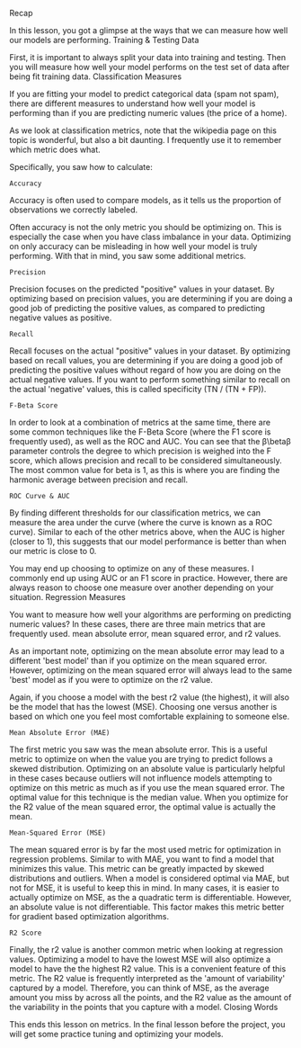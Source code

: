 Recap

In this lesson, you got a glimpse at the ways that we can measure how well our models are performing.
Training & Testing Data

First, it is important to always split your data into training and testing. Then you will measure how well your model performs on the test set of data after being fit training data.
Classification Measures

If you are fitting your model to predict categorical data (spam not spam), there are different measures to understand how well your model is performing than if you are predicting numeric values (the price of a home).

As we look at classification metrics, note that the wikipedia page on this topic is wonderful, but also a bit daunting. I frequently use it to remember which metric does what.

Specifically, you saw how to calculate:

    Accuracy

Accuracy is often used to compare models, as it tells us the proportion of observations we correctly labeled.

Often accuracy is not the only metric you should be optimizing on. This is especially the case when you have class imbalance in your data. Optimizing on only accuracy can be misleading in how well your model is truly performing. With that in mind, you saw some additional metrics.

    Precision

Precision focuses on the predicted "positive" values in your dataset. By optimizing based on precision values, you are determining if you are doing a good job of predicting the positive values, as compared to predicting negative values as positive.

    Recall

Recall focuses on the actual "positive" values in your dataset. By optimizing based on recall values, you are determining if you are doing a good job of predicting the positive values without regard of how you are doing on the actual negative values. If you want to perform something similar to recall on the actual 'negative' values, this is called specificity (TN / (TN + FP)).

    F-Beta Score

In order to look at a combination of metrics at the same time, there are some common techniques like the F-Beta Score (where the F1 score is frequently used), as well as the ROC and AUC. You can see that the β\betaβ parameter controls the degree to which precision is weighed into the F score, which allows precision and recall to be considered simultaneously. The most common value for beta is 1, as this is where you are finding the harmonic average between precision and recall.

    ROC Curve & AUC

By finding different thresholds for our classification metrics, we can measure the area under the curve (where the curve is known as a ROC curve). Similar to each of the other metrics above, when the AUC is higher (closer to 1), this suggests that our model performance is better than when our metric is close to 0.

You may end up choosing to optimize on any of these measures. I commonly end up using AUC or an F1 score in practice. However, there are always reason to choose one measure over another depending on your situation.
Regression Measures

You want to measure how well your algorithms are performing on predicting numeric values? In these cases, there are three main metrics that are frequently used. mean absolute error, mean squared error, and r2 values.

As an important note, optimizing on the mean absolute error may lead to a different 'best model' than if you optimize on the mean squared error. However, optimizing on the mean squared error will always lead to the same 'best' model as if you were to optimize on the r2 value.

Again, if you choose a model with the best r2 value (the highest), it will also be the model that has the lowest (MSE). Choosing one versus another is based on which one you feel most comfortable explaining to someone else.

    Mean Absolute Error (MAE)

The first metric you saw was the mean absolute error. This is a useful metric to optimize on when the value you are trying to predict follows a skewed distribution. Optimizing on an absolute value is particularly helpful in these cases because outliers will not influence models attempting to optimize on this metric as much as if you use the mean squared error. The optimal value for this technique is the median value. When you optimize for the R2 value of the mean squared error, the optimal value is actually the mean.

    Mean-Squared Error (MSE)

The mean squared error is by far the most used metric for optimization in regression problems. Similar to with MAE, you want to find a model that minimizes this value. This metric can be greatly impacted by skewed distributions and outliers. When a model is considered optimal via MAE, but not for MSE, it is useful to keep this in mind. In many cases, it is easier to actually optimize on MSE, as the a quadratic term is differentiable. However, an absolute value is not differentiable. This factor makes this metric better for gradient based optimization algorithms.

    R2 Score

Finally, the r2 value is another common metric when looking at regression values. Optimizing a model to have the lowest MSE will also optimize a model to have the the highest R2 value. This is a convenient feature of this metric. The R2 value is frequently interpreted as the 'amount of variability' captured by a model. Therefore, you can think of MSE, as the average amount you miss by across all the points, and the R2 value as the amount of the variability in the points that you capture with a model.
Closing Words

This ends this lesson on metrics. In the final lesson before the project, you will get some practice tuning and optimizing your models.
